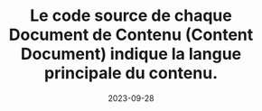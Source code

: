 ---
N: '125'
Rubrique: Internationalisation
title: Le code source de chaque Document de Contenu (Content Document) indique  la langue principale du contenu. 
detail: Le code source de chaque page indique la langue principale du contenu. 
abstract: 
categories: [" Internationalisation"]
agrege: O4125-E036
opquast: '4 125'
indiceebook: '36'
description: "Règle n° 036"
weight:  036
actif: '1'
layout: rules
date: 2023-09-28
tags: ["", ""]
objectif: ["", ""]
Meo: [""]
Controle: ""
Source: ["Opquast"]
Referential: [""]
Steps: ["", ""]
---